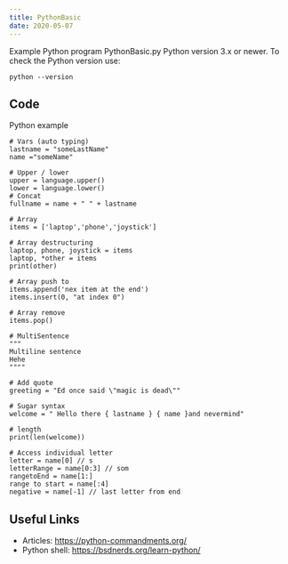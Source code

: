 ```yaml
---
title: PythonBasic
date: 2020-05-07
---
```

Example Python program PythonBasic.py
Python version 3.x or newer.
To check the Python version use:

    python --version


## Code

Python example

    # Vars (auto typing)
    lastname = "someLastName"
    name ="someName"
    
    # Upper / lower
    upper = language.upper()
    lower = language.lower()
    # Concat
    fullname = name + " " + lastname
    
    # Array
    items = ['laptop','phone','joystick']
    
    # Array destructuring
    laptop, phone, joystick = items
    laptop, *other = items
    print(other)
    
    # Array push to
    items.append('nex item at the end')
    items.insert(0, "at index 0")
    
    # Array remove
    items.pop()  
    
    # MultiSentence
    """
    Multiline sentence
    Hehe 
    """"
    
    # Add quote
    greeting = "Ed once said \"magic is dead\""
    
    # Sugar syntax
    welcome = " Hello there { lastname } { name }and nevermind" 
    
    # length
    print(len(welcome))
    
    # Access individual letter
    letter = name[0] // s
    letterRange = name[0:3] // som
    rangetoEnd = name[1:]
    range to start = name[:4]
    negative = name[-1] // last letter from end

## Useful Links

- Articles: https://python-commandments.org/
- Python shell: https://bsdnerds.org/learn-python/

